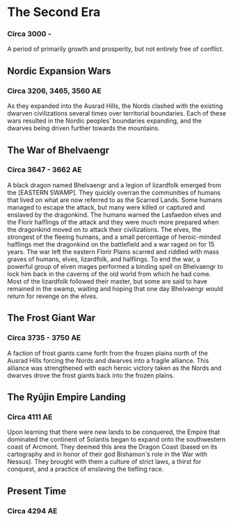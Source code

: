 # The Second Era
### Circa 3000 -

A period of primarily growth and prosperity, but not entirely free of conflict.

## Nordic Expansion Wars
### Circa 3206, 3465, 3560 AE

As they expanded into the Ausrad Hills, the Nords clashed with the existing dwarven civilizations several times over territorial boundaries.
Each of these wars resulted in the Nordic peoples’ boundaries expanding, and the dwarves being driven further towards the mountains.

## The War of Bhelvaengr
### Circa 3647 - 3662 AE

A black dragon named Bhelvaengr and a legion of lizardfolk emerged from the [EASTERN SWAMP].
They quickly overran the communities of humans that lived on what are now referred to as the Scarred Lands.
Some humans managed to escape the attack, but many were killed or captured and enslaved by the dragonkind.
The humans warned the Lasfaedon elves and the Florir halflings of the attack and they were much more prepared when the dragonkind moved on to attack their civilizations.
The elves, the strongest of the fleeing humans, and a small percentage of heroic-minded halflings met the dragonkind on the battlefield and a war raged on for 15 years.
The war left the eastern Florir Plains scarred and riddled with mass graves of humans, elves, lizardfolk, and halflings.
To end the war, a powerful group of elven mages performed a binding spell on Bhelvaengr to lock him back in the caverns of the old world from which he had come.
Most of the lizardfolk followed their master, but some are said to have remained in the swamp, waiting and hoping that one day Bhelvaengr would return for revenge on the elves.

## The Frost Giant War
### Circa 3735 - 3750 AE

A faction of frost giants came forth from the frozen plains north of the Ausrad Hills forcing the Nords and dwarves into a fragile alliance.
This alliance was strengthened with each heroic victory taken as the Nords and dwarves drove the frost giants back into the frozen plains.

## The Ryūjin Empire Landing
### Circa 4111 AE

Upon learning that there were new lands to be conquered, the Empire that dominated the continent of Solantis began to expand onto the southwestern coast of Arcmont.
They deemed this area the Dragon Coast (based on its cartography and in honor of their god Bishamon's role in the War with Nessus).
They brought with them a culture of strict laws, a thirst for conquest, and a practice of enslaving the tiefling race.

## Present Time
### Circa 4294 AE

